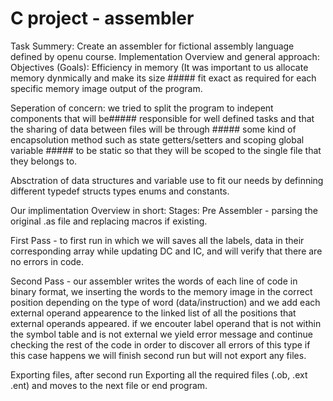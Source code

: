 # C project - assembler

Task Summery: Create an assembler for fictional assembly language defined by openu course.
Implementation Overview and general approach:
Objectives (Goals):
Efficiency in memory (It was important to us allocate memory dynmically and make its size ##### fit exact as required for each specific memory image output of the program.

Seperation of concern: we tried to split the program to indepent components that will be##### responsible for well defined tasks and that the sharing of data between files will be through ##### some kind of encapsolution method such as state getters/setters and scoping global variable ##### to be static so that they will be scoped to the single file that they belongs to.

Absctration of data structures and variable use to fit our needs by definning different typedef structs types enums and constants.

Our implimentation Overview in short:
Stages:
Pre Assembler - parsing the original .as file and replacing macros if existing.

First Pass - to first run in which we will saves all the labels, data in their corresponding array while updating DC and IC, and will verify that there are no errors in code.

Second Pass - our assembler writes the words of each line of code in binary format, we inserting the words to the memory image in the correct position depending on the type of word (data/instruction) and we add each external operand appearence to the linked list of all the positions that external operands appeared. if we encouter label operand that is not within the symbol table and is not external we yield error message and continue checking the rest of the code in order to discover all errors of this type if this case happens we will finish second run but will not export any files.

Exporting files, after second run Exporting all the required files (.ob, .ext .ent) and moves to the next file or end program.
